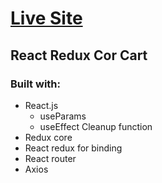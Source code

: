 <h1><a href="https://redux-core-cart.netlify.app/"> Live Site </a></h1>

<h2>React Redux Cor Cart </h2>

<h3>Built with:</h3>
<ul>
<li>React.js
<ul>
<li>useParams</li>
<li>useEffect Cleanup function</li>
</ul>
</li>

<li>Redux core</li>
<li>React redux for binding</li>
<li>React router</li>
<li>Axios</>

</ul>
